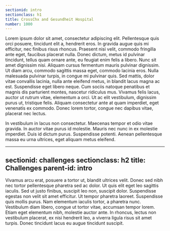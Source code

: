 ```yaml
---
sectionid: intro
sectionclass: h1
title: CrossChx and Gesundheit Hospital
number: 1000
---
```

Lorem ipsum dolor sit amet, consectetur adipiscing elit. Pellentesque quis orci posuere, tincidunt elit a, hendrerit eros. In gravida augue quis mi efficitur, nec finibus risus rhoncus. Praesent nisi velit, commodo fringilla ante eget, faucibus placerat nulla. Donec dictum, metus id pulvinar tincidunt, tellus quam ornare ante, eu feugiat enim felis a libero. Nunc sit amet dignissim nisi. Aliquam cursus fermentum mauris pulvinar dignissim. Ut diam arcu, commodo sagittis massa eget, commodo lacinia eros. Nulla malesuada pulvinar turpis, in congue mi pulvinar quis. Sed mattis, dolor vitae convallis lacinia, nulla ante eleifend metus, in blandit lacus magna ac est. Suspendisse eget libero neque. Cum sociis natoque penatibus et magnis dis parturient montes, nascetur ridiculus mus. Vivamus felis lacus, auctor ut rutrum vitae, elementum a orci. Ut ac elit vestibulum, dignissim purus ut, tristique felis. Aliquam consectetur ante at quam imperdiet, eget venenatis ex commodo. Donec lorem tortor, congue nec dapibus vitae, placerat nec lectus.

In vestibulum in lacus non consectetur. Maecenas tempor et odio vitae gravida. In auctor vitae purus id molestie. Mauris nec nunc in ex molestie imperdiet. Duis id dictum purus. Suspendisse potenti. Aenean pellentesque massa eu urna ultrices, eget aliquam metus eleifend.

---
sectionid: challenges
sectionclass: h2
title: Challenges
parent-id: intro
---
Vivamus arcu erat, posuere a tortor ut, blandit ultrices velit. Donec sed nibh nec tortor pellentesque pharetra sed ac dolor. Ut quis elit eget leo sagittis iaculis. Sed ut justo finibus, suscipit leo non, suscipit dolor. Suspendisse egestas non velit sit amet efficitur. Ut tempor pharetra laoreet. Suspendisse quis mollis purus. Nam elementum iaculis tortor, a pharetra nunc. Vestibulum diam libero, congue ut tortor vitae, accumsan tempor lorem. Etiam eget elementum nibh, molestie auctor ante. In rhoncus, lectus non vestibulum placerat, ex nisi hendrerit leo, a viverra ligula risus sit amet turpis. Donec tincidunt lacus eu augue tincidunt suscipit.